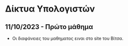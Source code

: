 # Δίκτυα Υπολογιστών

## 11/10/2023 - Πρώτο μάθημα

- Οι διαφάνειες του μαθηματος ειναι στο site του Βίτσα.

